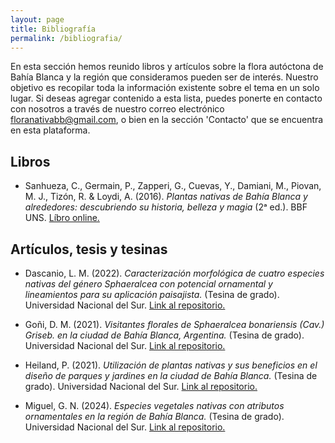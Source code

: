```yaml
---
layout: page
title: Bibliografía
permalink: /bibliografia/
---
```


En esta sección hemos reunido libros y artículos sobre la flora autóctona de Bahía Blanca y la región que consideramos pueden ser de interés. Nuestro objetivo es recopilar toda la información existente sobre el tema en un solo lugar. Si deseas agregar contenido a esta lista, puedes ponerte en contacto con nosotros a través de nuestro correo electrónico floranativabb@gmail.com, o bien en la sección 'Contacto' que se encuentra en esta plataforma.

## Libros

- Sanhueza, C., Germain, P., Zapperi, G., Cuevas, Y., Damiani, M., Piovan, M. J., Tizón, R. & Loydi, A. (2016). *Plantas nativas de Bahía Blanca y alrededores: descubriendo su historia, belleza y magia* (2ᵃ ed.). BBF UNS. [Líbro online.](https://tellusorg.wordpress.com/wp-content/uploads/2019/09/plantas-nativas-de-bb-y-la-regic3b3n-2016.pdf)


## Artículos, tesis y tesinas

- Dascanio, L. M. (2022). *Caracterización morfológica de cuatro especies nativas del género Sphaeralcea con potencial ornamental y lineamientos para su aplicación paisajista.* (Tesina de grado). Universidad Nacional del Sur. [Link al repositorio.](https://repositoriodigital.uns.edu.ar/handle/123456789/5950)
  
- Goñi, D. M. (2021). *Visitantes florales de Sphaeralcea bonariensis (Cav.) Griseb. en la ciudad de Bahía Blanca, Argentina.* (Tesina de grado). Universidad Nacional del Sur. [Link al repositorio.](https://repositoriodigital.uns.edu.ar/handle/123456789/5855)
  
- Heiland, P. (2021). *Utilización de plantas nativas y sus beneficios en el diseño de parques y jardines en la ciudad de Bahía Blanca.* (Tesina de grado). Universidad Nacional del Sur. [Link al repositorio.](https://repositoriodigital.uns.edu.ar/handle/123456789/5819)
  
- Miguel, G. N. (2024). *Especies vegetales nativas con atributos ornamentales en la región de Bahía Blanca.* (Tesina de grado). Universidad Nacional del Sur. [Link al repositorio.](https://repositoriodigital.uns.edu.ar/handle/123456789/6859)
